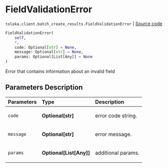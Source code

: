 # FieldValidationError
`toloka.client.batch_create_results.FieldValidationError` | [Source code](https://github.com/Toloka/toloka-kit/blob/v0.1.26/src/client/batch_create_results.py#L16)

```python
FieldValidationError(
    self,
    *,
    code: Optional[str] = None,
    message: Optional[str] = None,
    params: Optional[List[Any]] = None
)
```

Error that contains information about an invalid field

## Parameters Description

| Parameters | Type | Description |
| :----------| :----| :-----------|
`code`|**Optional\[str\]**|<p>error code string.</p>
`message`|**Optional\[str\]**|<p>error message.</p>
`params`|**Optional\[List\[Any\]\]**|<p>additional params.</p>
